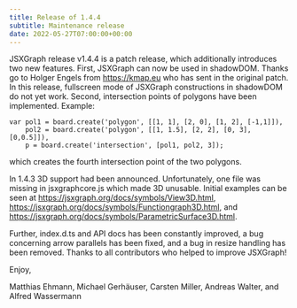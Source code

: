 ```yaml
---
title: Release of 1.4.4
subtitle: Maintenance release
date: 2022-05-27T07:00:00+00:00
---
```


JSXGraph release v1.4.4 is a patch release, which additionally introduces 
two new features. First, JSXGraph 
can now be used in shadowDOM. Thanks go to Holger Engels from <https://kmap.eu> 
who has sent in the original patch. In this release, fullscreen mode
of JSXGraph constructions in shadowDOM do not yet work. 
Second, intersection points of polygons have been implemented. Example:

~~~
var pol1 = board.create('polygon', [[1, 1], [2, 0], [1, 2], [-1,1]]),
    pol2 = board.create('polygon', [[1, 1.5], [2, 2], [0, 3], [0,0.5]]),
    p = board.create('intersection', [pol1, pol2, 3]);
~~~

which creates the fourth intersection point of the two polygons.

In 1.4.3 3D support had been announced. Unfortunately, one file was missing 
in jsxgraphcore.js which made 3D unusable. Initial examples can be seen
at <https://jsxgraph.org/docs/symbols/View3D.html>, 
<https://jsxgraph.org/docs/symbols/Functiongraph3D.html>, and 
<https://jsxgraph.org/docs/symbols/ParametricSurface3D.html>.

Further, index.d.ts and API docs has been constantly improved, a bug concerning 
arrow parallels has been fixed, and a bug in resize handling has been removed.
Thanks to all contributors who helped to improve JSXGraph!

Enjoy,

Matthias Ehmann, Michael Gerhäuser, Carsten Miller, Andreas Walter, and Alfred Wassermann
